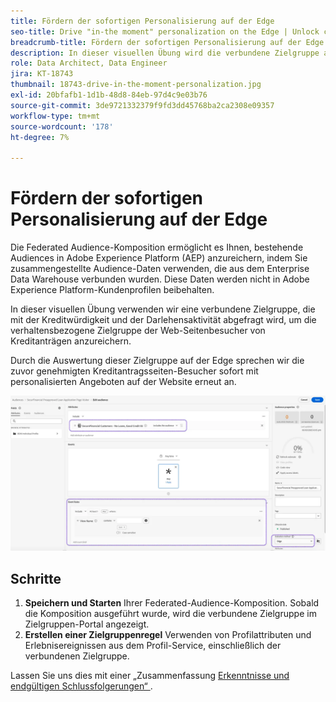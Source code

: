 ```yaml
---
title: Fördern der sofortigen Personalisierung auf der Edge
seo-title: Drive "in-the moment" personalization on the Edge | Unlock cross-channel insights with Federated Audience Composition
breadcrumb-title: Fördern der sofortigen Personalisierung auf der Edge
description: In dieser visuellen Übung wird die verbundene Zielgruppe auf der Edge für ein sofortiges Retargeting ausgewertet.
role: Data Architect, Data Engineer
jira: KT-18743
thumbnail: 18743-drive-in-the-moment-personalization.jpg
exl-id: 20bfafb1-1d1b-48d8-84eb-97d4c9e03b76
source-git-commit: 3de9721332379f9fd3dd45768ba2ca2308e09357
workflow-type: tm+mt
source-wordcount: '178'
ht-degree: 7%

---
```


# Fördern der sofortigen Personalisierung auf der Edge

Die Federated Audience-Komposition ermöglicht es Ihnen, bestehende Audiences in Adobe Experience Platform (AEP) anzureichern, indem Sie zusammengestellte Audience-Daten verwenden, die aus dem Enterprise Data Warehouse verbunden wurden. Diese Daten werden nicht in Adobe Experience Platform-Kundenprofilen beibehalten.

In dieser visuellen Übung verwenden wir eine verbundene Zielgruppe, die mit der Kreditwürdigkeit und der Darlehensaktivität abgefragt wird, um die verhaltensbezogene Zielgruppe der Web-Seitenbesucher von Kreditanträgen anzureichern.

Durch die Auswertung dieser Zielgruppe auf der Edge sprechen wir die zuvor genehmigten Kreditantragsseiten-Besucher sofort mit personalisierten Angeboten auf der Website erneut an.

![edge-audience-enrich](assets/edge-audience-enrich.png)

## Schritte

1. **Speichern und Starten** Ihrer Federated-Audience-Komposition. Sobald die Komposition ausgeführt wurde, wird die verbundene Zielgruppe im Zielgruppen-Portal angezeigt.
2. **Erstellen einer Zielgruppenregel** Verwenden von Profilattributen und Erlebnisereignissen aus dem Profil-Service, einschließlich der verbundenen Zielgruppe.

Lassen Sie uns dies mit einer „Zusammenfassung [ Erkenntnisse und endgültigen Schlussfolgerungen“ ](conclusion.md).
